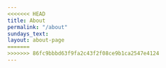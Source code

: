 ```yaml
---
<<<<<<< HEAD
title: About
permalink: "/about"
sundays_text:
layout: about-page
=======
>>>>>>> 86fc9bbbd63f9fa2c43f2f08ce9b1ca2547e4124
---
```


